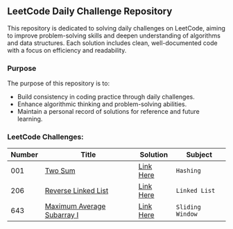 ## LeetCode Daily Challenge Repository

This repository is dedicated to solving daily challenges on LeetCode, aiming to improve problem-solving skills and
deepen understanding of algorithms and data structures. Each solution includes clean, well-documented code with a focus
on efficiency and readability.

### Purpose

The purpose of this repository is to:

- Build consistency in coding practice through daily challenges.
- Enhance algorithmic thinking and problem-solving abilities.
- Maintain a personal record of solutions for reference and future learning.

### LeetCode Challenges:

| Number | Title                                                                                   | Solution                                                                               | Subject          |
|--------|-----------------------------------------------------------------------------------------|----------------------------------------------------------------------------------------|------------------|
| 001    | [Two Sum](https://leetcode.com/problems/two-sum/)                                       | [Link Here](br/com/leetcode/daily/easy/l1/Solution.java)                               | `Hashing`        |
| 206    | [Reverse Linked List](https://leetcode.com/problems/reverse-linked-list/description/)   | [Link Here](leetcodedaily/src/main/java/br/com/leetcode/daily/easy/l260/Solution.java) | `Linked List`    |
| 643    | [Maximum Average Subarray I](https://leetcode.com/problems/maximum-average-subarray-i/) | [Link Here](java/br/com/leetcode/daily/easy/l643/Solution.java)                        | `Sliding Window` |